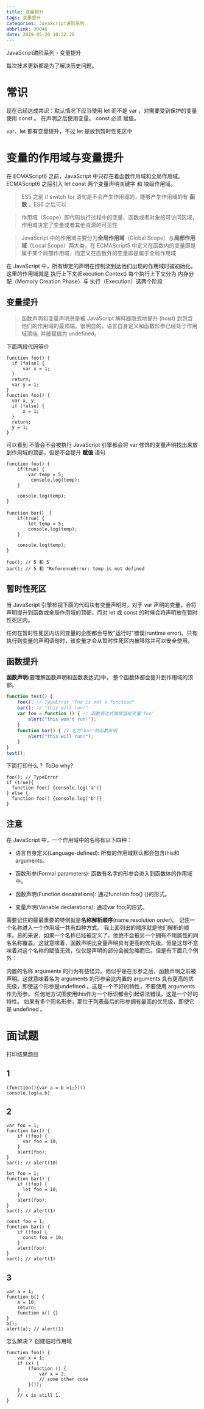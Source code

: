 ```yaml
---
title: 变量提升
tags: 变量提升
categories: JavaScript进阶系列
abbrlink: 30046
date: 2019-05-20 10:32:26
---
```

JavaScript进阶系列 - 变量提升

每次技术更新都是为了解决历史问题。

<!-- more -->

# 常识

现在已经达成共识：默认情况下应当使用 let 而不是 var ，对需要受到保护的变量使用 const 。
在声明之后使用变量。
const 必须 赋值。

var、let 都有变量提升，不过 let 是放到暂时性死区中

# 变量的作用域与变量提升

在 ECMAScript6 之前，JavaScript 中只存在着函数作用域和全局作用域。
ECMAScript6 之后引入 let const 两个变量声明关键字 和 块级作用域。

> ES5 之前 if switch for 语句是不会产生作用域的，能够产生作用域的有 **函数** ，ES6 之后可以

> 作用域（Scope）即代码执行过程中的变量、函数或者对象的可访问区域，作用域决定了变量或者其他资源的可见性

>JavaScript 中的作用域主要分为**全局作用域**（Global Scope）与**局部作用域**（Local Scope）两大类，在 ECMAScript5 中定义在函数内的变量即是属于某个局部作用域，而定义在函数外的变量即是属于全局作用域

在 JavaScript 中，所有绑定的声明在控制流到达他们出现的作用域时被初始化。这里的作用域就是 执行上下文(Execution Context)
每个执行上下文分为 内存分配（Memory Creation Phase）与 执行（Execution）这两个阶段

## 变量提升

>函数声明和变量声明总是被 JavaScript 解释器隐式地提升 (hoist) 到包含他们的作用域的最顶端。很明显的，语言自身定义和函数形参已经处于作用域顶端, 并被赋值为 undefined。

下面两段代码等价
```
function foo() {
  if (false) {
      var x = 1;
  }
  return;
  var y = 1;
}
function foo() {
  var x, y;
  if (false) {
      x = 1;
  }
  return;
  y = 1;
}
```

可以看到 不管会不会被执行 JavaScript 引擎都会将 var 修饰的变量声明找出来放到作用域的顶部，但是不会提升 **赋值** 语句

```
function foo() {
    if(true) {
        var temp = 5;
         console.log(temp);
    }
    
    console.log(temp);
}

function bar(） {
    if(true) {
        let temp = 5;
        console.log(temp);
    }
    
    console.log(temp);
}

foo(); // 5 和 5
bar(); // 5 和 "ReferenceError: temp is not defined
```

## 暂时性死区

当 JavaScript 引擎检视下面的代码块有变量声明时，对于 var 声明的变量，会将声明提升到函数或全局作用域的顶部，而对 let 或 const 的时候会将声明放在暂时性死区内。

任何在暂时性死区内访问变量的企图都会导致"运行时"错误(runtime error)。只有执行到变量的声明语句时，该变量才会从暂时性死区内被移除并可以安全使用。

## 函数提升

**函数声明**(要理解函数声明和函数表达式)中， 整个函数体都会提升到作用域的顶部。

```javascript
function test() {
    foo(); // TypeError "foo is not a function"
    bar(); // "this will run!"
    var foo = function () { // 函数表达式被赋值给变量'foo'
        alert("this won't run!");
    }
    function bar() { // 名为'bar'的函数声明
        alert("this will run!");
    }
}
test();
```

下面打印什么？ ToDo why?
```
foo(); // TypeError
if (true){
  function foo() {console.log('a')}
} else {
  function foo() {console.log('b')}
}
```

## 注意

在 JavaScript 中，一个作用域中的名称有以下四种：

* 语言自身定义(Language-defined): 所有的作用域默认都会包含this和arguments。

* 函数形参(Formal parameters): 函数有名字的形参会进入到函数体的作用域中。

* 函数声明(Function decalrations): 通过function foo() {}的形式。

* 变量声明(Variable declarations): 通过var foo;的形式。

需要记住的最最重要的特例就是**名称解析顺序**(name resolution order)。
记住一个名称进入一个作用域一共有四种方式。
我上面列出的顺序就是他们解析的顺序。总的来说，如果一个名称已经被定义了，他绝不会被另一个拥有不用属性的同名名称覆盖。这就意味着，函数声明比变量声明具有更高的优先级。但是这却不意味着对这个名称的赋值无效，仅仅是声明的部分会被忽略而已。但是有下面几个例外：

内置的名称 arguments 的行为有些怪异。他似乎是在形参之后，函数声明之前被声明。这就意味着名为 arguments 的形参会比内置的 arguments 具有更高的优先级，即使这个形参是undefined 。这是一个不好的特性，不要使用 arguments 作为形参。
任何地方试图使用this作为一个标识都会引起语法错误，这是一个好的特性。
如果有多个同名形参，那位于列表最后的形参拥有最高的优先级，即使它是 undefined 。

# 面试题

打印结果题目

## 1
```
(function(){var a = b =1;})()
console.log(a,b)
```
## 2
```
var foo = 1;
function bar() {
    if (!foo) {
      var foo = 10;
    }
    alert(foo);
}
bar(); // alert(10)
```

```
let foo = 1;
function bar() {
    if (!foo) {
      let foo = 10;
    }
    alert(foo);
}
bar(); // alert(1)
```

```
const foo = 1;
function bar() {
    if (!foo) {
      const foo = 10;
    }
    alert(foo);
}
bar(); // alert(1)
```
## 3
```
var a = 1;
function b() {
    a = 10;
    return;
    function a() {}
}
b();
alert(a); // alert(1)
```

怎么解决？ 创建临时作用域

```
function foo() {
    var x = 1;
    if (x) {
        (function () {
            var x = 2;
            // some other code
        }());
    }
    // x is still 1.
}
```

